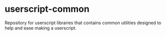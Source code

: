 # userscript-common
Repository for userscript libraries that contains common utilities designed to help and ease making a userscript.
